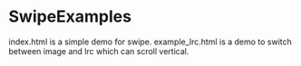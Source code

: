 SwipeExamples
=============
index.html is a simple demo for swipe.
example_lrc.html is a demo to switch between image and lrc which can scroll vertical.
